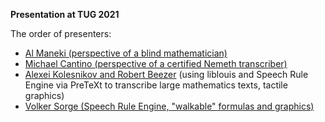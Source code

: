 **Presentation at TUG 2021**

The order of presenters:
* [Al Maneki (perspective of a blind mathematician)](Al_Maneki.mp4)
* [Michael Cantino (perspective of a certified Nemeth transcriber)](Michael.mp4)
* [Alexei Kolesnikov and Robert Beezer](Alexei_Rob.mp4) (using liblouis and Speech Rule Engine via PreTeXt to transcribe large mathematics texts, tactile graphics)
* [Volker Sorge (Speech Rule Engine, "walkable" formulas and graphics)](texsymp-volker.mp4)

